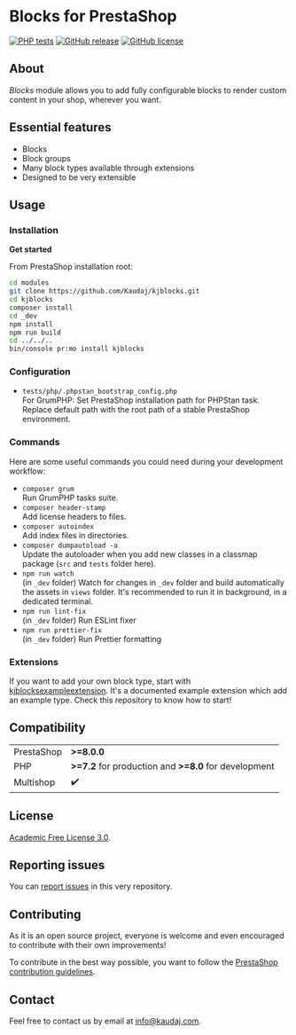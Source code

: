 <!-- <h1 align="center"><img src="/views/img/logo.png" alt="Blocks" width="500"></h1> -->

# Blocks for PrestaShop

[![PHP tests](https://github.com/Kaudaj/kjblocks/actions/workflows/php.yml/badge.svg)](https://github.com/Kaudaj/kjblocks/actions/workflows/php.yml)
[![GitHub release](https://img.shields.io/github/release/Kaudaj/kjblocks.svg)](https://GitHub.com/Kaudaj/kjblocks/releases/)
[![GitHub license](https://img.shields.io/github/license/Kaudaj/kjblocks)](https://github.com/Kaudaj/kjblocks/LICENSE.md)

## About

_Blocks_ module allows you to add fully configurable blocks to render custom content in your shop, wherever you want.

## Essential features

- Blocks
- Block groups
- Many block types available through extensions
- Designed to be very extensible

## Usage

### Installation

**Get started**

From PrestaShop installation root:

```bash
cd modules
git clone https://github.com/Kaudaj/kjblocks.git
cd kjblocks
composer install
cd _dev
npm install
npm run build
cd ../../..
bin/console pr:mo install kjblocks
```

### Configuration

- `tests/php/.phpstan_bootstrap_config.php`<br>
  For GrumPHP: Set PrestaShop installation path for PHPStan task.<br>
  Replace default path with the root path of a stable PrestaShop environment.

### Commands

Here are some useful commands you could need during your development workflow:

- `composer grum`<br>
  Run GrumPHP tasks suite.
- `composer header-stamp`<br>
  Add license headers to files.
- `composer autoindex`<br>
  Add index files in directories.
- `composer dumpautoload -a`<br>
  Update the autoloader when you add new classes in a classmap package (`src` and `tests` folder here).
- `npm run watch`<br>
  (in `_dev` folder) Watch for changes in `_dev` folder and build automatically the assets in `views` folder. It's recommended to run it in background, in a dedicated terminal.
- `npm run lint-fix`<br>
  (in `_dev` folder) Run ESLint fixer
- `npm run prettier-fix`<br>
  (in `_dev` folder) Run Prettier formatting

### Extensions

If you want to add your own block type, start with [kjblocksexampleextension][example-extension].
It's a documented example extension which add an example type. Check this repository to know how to start!

## Compatibility

|            |                                                        |
| ---------- | ------------------------------------------------------ |
| PrestaShop | **>=8.0.0**                                            |
| PHP        | **>=7.2** for production and **>=8.0** for development |
| Multishop  | :heavy_check_mark:                                     |

## License

[Academic Free License 3.0][afl-3.0].

## Reporting issues

You can [report issues][report-issue] in this very repository.

## Contributing

As it is an open source project, everyone is welcome and even encouraged to contribute with their own improvements!

To contribute in the best way possible, you want to follow the [PrestaShop contribution guidelines][contribution-guidelines].

## Contact

Feel free to contact us by email at info@kaudaj.com.

[report-issue]: https://github.com/Kaudaj/kjblocks/issues/new/choose
[prestashop]: https://www.prestashop.com/
[contribution-guidelines]: https://devdocs.prestashop.com/1.7/contribute/contribution-guidelines/project-modules/
[afl-3.0]: https://opensource.org/licenses/AFL-3.0
[example-extension]: https://github.com/Kaudaj/kjblocksexampleextension
